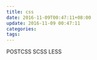 ```yaml
---
title: css
date: 2016-11-09T00:47:11+08:00
update: 2016-11-09 00:47:11
categories:
tags:
---
```

POSTCSS
SCSS
LESS
